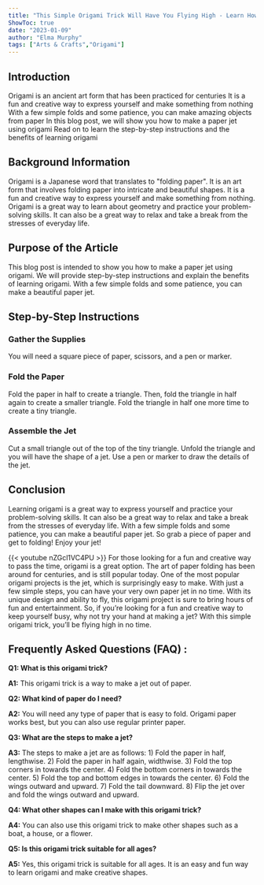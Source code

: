 ```yaml
---
title: "This Simple Origami Trick Will Have You Flying High - Learn How to Make a Jet!"
ShowToc: true 
date: "2023-01-09"
author: "Elma Murphy" 
tags: ["Arts & Crafts","Origami"]
---
```

## Introduction

Origami is an ancient art form that has been practiced for centuries It is a fun and creative way to express yourself and make something from nothing With a few simple folds and some patience, you can make amazing objects from paper In this blog post, we will show you how to make a paper jet using origami Read on to learn the step-by-step instructions and the benefits of learning origami

## Background Information

Origami is a Japanese word that translates to "folding paper". It is an art form that involves folding paper into intricate and beautiful shapes. It is a fun and creative way to express yourself and make something from nothing. Origami is a great way to learn about geometry and practice your problem-solving skills. It can also be a great way to relax and take a break from the stresses of everyday life.

## Purpose of the Article

This blog post is intended to show you how to make a paper jet using origami. We will provide step-by-step instructions and explain the benefits of learning origami. With a few simple folds and some patience, you can make a beautiful paper jet.

## Step-by-Step Instructions

### Gather the Supplies

You will need a square piece of paper, scissors, and a pen or marker.

### Fold the Paper

Fold the paper in half to create a triangle. Then, fold the triangle in half again to create a smaller triangle. Fold the triangle in half one more time to create a tiny triangle.

### Assemble the Jet

Cut a small triangle out of the top of the tiny triangle. Unfold the triangle and you will have the shape of a jet. Use a pen or marker to draw the details of the jet.

## Conclusion

Learning origami is a great way to express yourself and practice your problem-solving skills. It can also be a great way to relax and take a break from the stresses of everyday life. With a few simple folds and some patience, you can make a beautiful paper jet. So grab a piece of paper and get to folding! Enjoy your jet!

{{< youtube nZGcl1VC4PU >}} 
For those looking for a fun and creative way to pass the time, origami is a great option. The art of paper folding has been around for centuries, and is still popular today. One of the most popular origami projects is the jet, which is surprisingly easy to make. With just a few simple steps, you can have your very own paper jet in no time. With its unique design and ability to fly, this origami project is sure to bring hours of fun and entertainment. So, if you’re looking for a fun and creative way to keep yourself busy, why not try your hand at making a jet? With this simple origami trick, you’ll be flying high in no time.

## Frequently Asked Questions (FAQ) :
**Q1: What is this origami trick?**

**A1:** This origami trick is a way to make a jet out of paper.

**Q2: What kind of paper do I need?**

**A2:** You will need any type of paper that is easy to fold. Origami paper works best, but you can also use regular printer paper.

**Q3: What are the steps to make a jet?**

**A3:** The steps to make a jet are as follows: 1) Fold the paper in half, lengthwise. 2) Fold the paper in half again, widthwise. 3) Fold the top corners in towards the center. 4) Fold the bottom corners in towards the center. 5) Fold the top and bottom edges in towards the center. 6) Fold the wings outward and upward. 7) Fold the tail downward. 8) Flip the jet over and fold the wings outward and upward.

**Q4: What other shapes can I make with this origami trick?**

**A4:** You can also use this origami trick to make other shapes such as a boat, a house, or a flower.

**Q5: Is this origami trick suitable for all ages?**

**A5:** Yes, this origami trick is suitable for all ages. It is an easy and fun way to learn origami and make creative shapes.



